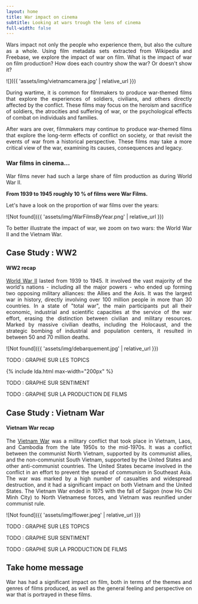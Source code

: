 ```yaml
---
layout: home
title: War impact on cinema
subtitle: Looking at wars trough the lens of cinema
full-width: false
---
```


<style>body {text-align: justify}</style>

Wars impact not only the people who experience them, but also the culture as a whole. Using film metadata sets extracted from Wikipedia and Freebase, we explore the impact of war on film. What is the impact of war on film production? How does each country show the war? Or doesn't show it?

![]({{ 'assets/img/vietnamcamera.jpg' | relative_url }})

During wartime, it is common for filmmakers to produce war-themed films that explore the experiences of soldiers, civilians, and others directly affected by the conflict. These films may focus on the heroism and sacrifice of soldiers, the atrocities and suffering of war, or the psychological effects of combat on individuals and families.

After wars are over, filmmakers may continue to produce war-themed films that explore the long-term effects of conflict on society, or that revisit the events of war from a historical perspective. These films may take a more critical view of the war, examining its causes, consequences and legacy.

### War films in cinema...

War films never had such a large share of film production as during World War II.

**From 1939 to 1945 roughly 10 % of films were War Films.**

Let's have a look on the proportion of war films over the years:

![Not found]({{ 'assets/img/WarFilmsByYear.png' | relative_url }})

To better illustrate the impact of war, we zoom on two wars: the World War II and the Vietnam War.

Case Study : WW2
----------------

#### WW2 recap

[World War II](https://en.wikipedia.org/wiki/World_War_II) lasted from 1939 to 1945. It involved the vast majority of the world's nations - including all the major powers - who ended up forming two opposing military alliances: the Allies and the Axis. It was the largest war in history, directly involving over 100 million people in more than 30 countries. In a state of "total war", the main participants put all their economic, industrial and scientific capacities at the service of the war effort, erasing the distinction between civilian and military resources. Marked by massive civilian deaths, including the Holocaust, and the strategic bombing of industrial and population centers, it resulted in between 50 and 70 million deaths.

![Not found]({{ 'assets/img/debarquement.jpg' | relative_url }})

TODO : GRAPHE SUR LES TOPICS

{% include lda.html max-width="200px" %}

TODO : GRAPHE SUR SENTIMENT

TODO : GRAPHE SUR LA PRODUCTION DE FILMS

Case Study : Vietnam War
------------------------

#### Vietnam War recap

The [Vietnam War](https://en.wikipedia.org/wiki/Vietnam_War) was a military conflict that took place in Vietnam, Laos, and Cambodia from the late 1950s to the mid-1970s. It was a conflict between the communist North Vietnam, supported by its communist allies, and the non-communist South Vietnam, supported by the United States and other anti-communist countries. The United States became involved in the conflict in an effort to prevent the spread of communism in Southeast Asia. The war was marked by a high number of casualties and widespread destruction, and it had a significant impact on both Vietnam and the United States. The Vietnam War ended in 1975 with the fall of Saigon (now Ho Chi Minh City) to North Vietnamese forces, and Vietnam was reunified under communist rule.

![Not found]({{ 'assets/img/flower.jpeg' | relative_url }})

TODO : GRAPHE SUR LES TOPICS

TODO : GRAPHE SUR SENTIMENT

TODO : GRAPHE SUR LA PRODUCTION DE FILMS

Take home message
-----------------

War has had a significant impact on film, both in terms of the themes and genres of films produced, as well as the general feeling and perspective on war that is portrayed in these films.
  
